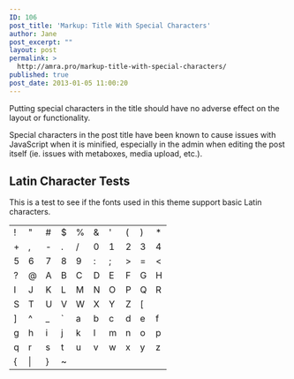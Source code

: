 ```yaml
---
ID: 106
post_title: 'Markup: Title With Special Characters'
author: Jane
post_excerpt: ""
layout: post
permalink: >
  http://amra.pro/markup-title-with-special-characters/
published: true
post_date: 2013-01-05 11:00:20
---
```

Putting special characters in the title should have no adverse effect on the layout or functionality.

Special characters in the post title have been known to cause issues with JavaScript when it is minified, especially in the admin when editing the post itself (ie. issues with metaboxes, media upload, etc.).
<h2>Latin Character Tests</h2>
This is a test to see if the fonts used in this theme support basic Latin characters.
<table>
<tbody>
<tr>
<td>!</td>
<td>"</td>
<td>#</td>
<td>$</td>
<td>%</td>
<td>&amp;</td>
<td>'</td>
<td>(</td>
<td>)</td>
<td>*</td>
</tr>
<tr>
<td>+</td>
<td>,</td>
<td>-</td>
<td>.</td>
<td>/</td>
<td>0</td>
<td>1</td>
<td>2</td>
<td>3</td>
<td>4</td>
</tr>
<tr>
<td>5</td>
<td>6</td>
<td>7</td>
<td>8</td>
<td>9</td>
<td>:</td>
<td>;</td>
<td>&gt;</td>
<td>=</td>
<td>&lt;</td>
</tr>
<tr>
<td>?</td>
<td>@</td>
<td>A</td>
<td>B</td>
<td>C</td>
<td>D</td>
<td>E</td>
<td>F</td>
<td>G</td>
<td>H</td>
</tr>
<tr>
<td>I</td>
<td>J</td>
<td>K</td>
<td>L</td>
<td>M</td>
<td>N</td>
<td>O</td>
<td>P</td>
<td>Q</td>
<td>R</td>
</tr>
<tr>
<td>S</td>
<td>T</td>
<td>U</td>
<td>V</td>
<td>W</td>
<td>X</td>
<td>Y</td>
<td>Z</td>
<td>[</td>
<td></td>
</tr>
<tr>
<td>]</td>
<td>^</td>
<td>_</td>
<td>`</td>
<td>a</td>
<td>b</td>
<td>c</td>
<td>d</td>
<td>e</td>
<td>f</td>
</tr>
<tr>
<td>g</td>
<td>h</td>
<td>i</td>
<td>j</td>
<td>k</td>
<td>l</td>
<td>m</td>
<td>n</td>
<td>o</td>
<td>p</td>
</tr>
<tr>
<td>q</td>
<td>r</td>
<td>s</td>
<td>t</td>
<td>u</td>
<td>v</td>
<td>w</td>
<td>x</td>
<td>y</td>
<td>z</td>
</tr>
<tr>
<td>{</td>
<td>|</td>
<td>}</td>
<td>~</td>
<td></td>
<td></td>
<td></td>
<td></td>
<td></td>
<td></td>
</tr>
</tbody>
</table>